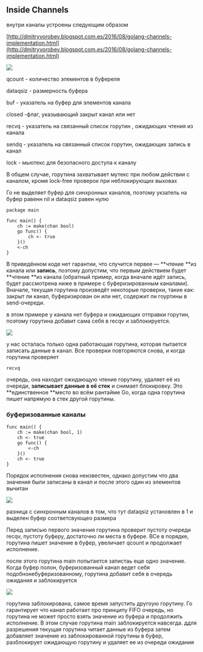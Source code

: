 ## Inside Channels

внутри каналы устроены следующим образом

[http://dmitryvorobev.blogspot.com.es/2016/08/golang-channels-implementation.html](http://dmitryvorobev.blogspot.com.es/2016/08/golang-channels-implementation.html)

![](https://d33ypg4xwx0n86.cloudfront.net/direct?url=https%3A%2F%2Fhabrastorage.org%2Ffiles%2F483%2F025%2F741%2F48302574178048caac81c816f9e37238.png&resize=w640)

qcount - количество элементов в буфереля

dataqsiz -  размерность буфера

buf - указатель на буфер для элементов канала

closed -флаг, указывающий закрыт канал или нет

recvq - указатель на связанный список горутин , ожидающих чтения из канала

sendq - указатель на связанный список горутин, ожидающих запись в канал

lock - мьютекс для безопасного доступа к каналу

В общем случае, горутина захватывает мутекс при любом действии с каналом, кроме lock-free проверок при неблокирующих выховах

Го не выделяет буфер для синхронных каналов, поэтому укзатель на буфер равенн nil и dataqsiz равен нулю

```
package main

func main() {
    ch := make(chan bool)
    go func() {
        ch <- true
    }()
    <-ch
}
```

В приведённом коде нет гарантии, что случится первее — **чтение **из канала или **запись**, поэтому допустим, что первым действием будет **чтение **из канала \(обратный пример, когда вначале идёт запись, будет рассмотрена ниже в примере с буферизированным каналами\). Вначале, текущая горутина произведёт некоторые проверки, такие как: закрыт ли канал, буферизирован он или нет, содержит ли гоуртины в send-очереди.

в этом примере у канала нет буфера и ожидающих отправки горутин, поэтому горутина добавит сама себя в recqv и заблокируется.

![](https://d33ypg4xwx0n86.cloudfront.net/direct?url=https%3A%2F%2Fhabrastorage.org%2Ffiles%2F2af%2Fb2c%2F796%2F2afb2c79621847e0a28f118f92ed5c10.png&resize=w640)

у нас осталась только одна работающая горутина, которая пытается записать данные в канал. Все проверки повторяются снова, и когда горутина проверяет

`recvq`

очередь, она находит ожидающую чтение горутину, удаляет её из очереди, **записывает данные в её стек** и снимает блокировку. Это **единственное **место во всём рантайме Go, когда одна горутина пишет напрямую в стек другой горутины.

### буферизованные каналы

```
func main() {
    ch := make(chan bool, 1)
    ch <- true
    go func() {
        <-ch
    }()
    ch <- true
}
```

Порядок исполнения снова неизвестен, однако допустим что два значения были записаны в канал и после этого один из элементов вычитан

![](https://d33ypg4xwx0n86.cloudfront.net/direct?url=https%3A%2F%2Fhabrastorage.org%2Ffiles%2F6f4%2Fe78%2F6af%2F6f4e786af89b47f49e0b52d1869a2180.png&resize=w640)

разница с синхронным каналов в том, что тут dataqsiz установлен в 1 и выделен буфер соответсвующео размера

Перед записью первого значения горутина проверит пустоту очереди recqv, пустоту буферу, достаточно ли места в буфере. ВСе в порядке, горутина пишет значение в буфер, увеличает qcount  и продолжает исполнение.

после этого горутина main попытается запистаь еще одно значение. Когда буфер полон, буферизованный канал ведет себя подобнонебуферизованному, горутина добавит себя в очередь ожидания и заблокируется

![](https://d33ypg4xwx0n86.cloudfront.net/direct?url=https%3A%2F%2Fhabrastorage.org%2Ffiles%2F279%2F503%2F8c4%2F2795038c432c4ff38041e67086cb4e56.png&resize=w640)

горутина заблокирована, самое время запустить другоую горутину. Го гарантирует что канал работает про принципу FIFO очередь, но горутина не может просто взять значение из буфера и продолжить исполнение. В этом случае горутина main заблокируется навсегда. ддля разрешения текущая горутина читает данные из буфера затем добавляет значение из заблокированной горутины в буфер, разблокирует ожидающую горутину и удаляет ее из очереди ожидания

